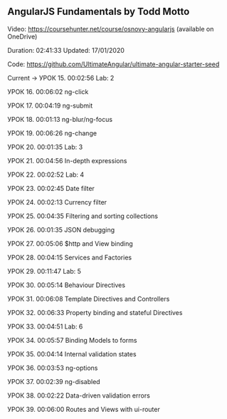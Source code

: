 ## AngularJS Fundamentals by Todd Motto

Video: https://coursehunter.net/course/osnovy-angularjs (available on OneDrive) 

Duration: 02:41:33     Updated: 17/01/2020

Code: https://github.com/UltimateAngular/ultimate-angular-starter-seed

Current -> УРОК 15.
00:02:56
Lab: 2

УРОК 16.
00:06:02
ng-click

УРОК 17.
00:04:19
ng-submit

УРОК 18.
00:01:13
ng-blur/ng-focus

УРОК 19.
00:06:26
ng-change

УРОК 20.
00:01:35
Lab: 3

УРОК 21.
00:04:56
In-depth expressions

УРОК 22.
00:02:52
Lab: 4

УРОК 23.
00:02:45
Date filter

УРОК 24.
00:02:13
Currency filter

УРОК 25.
00:04:35
Filtering and sorting collections

УРОК 26.
00:01:35
JSON debugging

УРОК 27.
00:05:06
$http and View binding

УРОК 28.
00:04:15
Services and Factories

УРОК 29.
00:11:47
Lab: 5

УРОК 30.
00:05:14
Behaviour Directives

УРОК 31.
00:06:08
Template Directives and Controllers

УРОК 32.
00:06:33
Property binding and stateful Directives

УРОК 33.
00:04:51
Lab: 6

УРОК 34.
00:05:57
Binding Models to forms

УРОК 35.
00:04:14
Internal validation states

УРОК 36.
00:03:53
ng-options

УРОК 37.
00:02:39
ng-disabled

УРОК 38.
00:02:22
Data-driven validation errors

УРОК 39.
00:06:00
Routes and Views with ui-router
